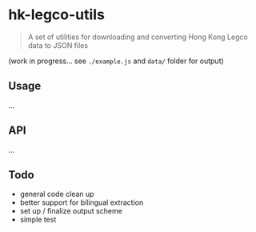 # hk-legco-utils

> A set of utilities for downloading and converting Hong Kong Legco data to JSON files

(work in progress... see `./example.js` and `data/` folder for output)

## Usage

...

## API

...

## Todo
- general code clean up
- better support for bilingual extraction
- set up / finalize output scheme
- simple test
